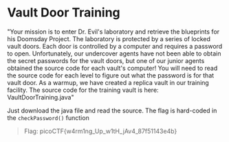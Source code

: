 # Vault Door Training

"Your mission is to enter Dr. Evil's laboratory and retrieve the blueprints for his Doomsday Project. The laboratory is protected by a series of locked vault doors. Each door is controlled by a computer and requires a password to open. Unfortunately, our undercover agents have not been able to obtain the secret passwords for the vault doors, but one of our junior agents obtained the source code for each vault's computer! You will need to read the source code for each level to figure out what the password is for that vault door. As a warmup, we have created a replica vault in our training facility. The source code for the training vault is here: VaultDoorTraining.java"

Just download the java file and read the source. The flag is hard-coded in the `checkPassword()` function

> Flag: picoCTF{w4rm1ng_Up_w1tH_jAv4_87f51143e4b}
